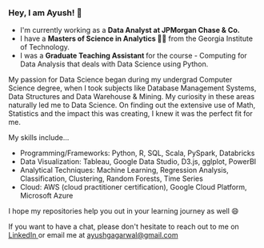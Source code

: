 ### Hey, I am Ayush! 👋

- I'm currently working as a <strong> Data Analyst at JPMorgan Chase & Co. </strong>
- I have a <strong> Masters of Science in Analytics </strong> 👨‍🎓 from the Georgia Institute of Technology.
- I was a <strong> Graduate Teaching Assistant </strong> for the course - Computing for Data Analysis that deals with Data Science using Python.

My passion for Data Science began during my undergrad Computer Science degree, when I took subjects like Database Management Systems, Data Structures and Data Warehouse & Mining. My curiosity in these areas naturally led me to Data Science. On finding out the extensive use of Math, Statistics and the impact this was creating, I knew it was the perfect fit for me.

My skills include...
- Programming/Frameworks: Python, R, SQL, Scala, PySpark, Databricks
- Data Visualization: Tableau, Google Data Studio, D3.js, gglplot, PowerBI
- Analytical Techniques: Machine Learning, Regression Analysis, Classification, Clustering, Random Forests, Time Series
- Cloud: AWS (cloud practitioner certification), Google Cloud Platform, Microsoft Azure

I hope my repositories help you out in your learning journey as well 😄

If you want to have a chat, please don't hesitate to reach out to me on <a href="https://www.linkedin.com/in/ayushgagarwal/"> LinkedIn </a> or email me at ayushgagarwal@gmail.com

<!--
**ayushgagarwal/ayushgagarwal** is a ✨ _special_ ✨ repository because its `README.md` (this file) appears on your GitHub profile.

Here are some ideas to get you started:

- 🔭 I’m currently working on ...
- 🌱 I’m currently learning ...
- 👯 I’m looking to collaborate on ...
- 🤔 I’m looking for help with ...
- 💬 Ask me about ...
- 📫 How to reach me: ...
- 😄 Pronouns: ...
- ⚡ Fun fact: ...
-->
